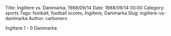 Title: İngiltere vs. Danimarka, 1988/09/14
Date: 1988/09/14 00:00
Category: sports
Tags: football, football scores, İngiltere, Danimarka
Slug: ingiltere-vs-danimarka
Author: carbonero


İngiltere 1 - 0 Danimarka
